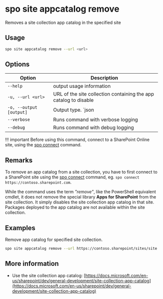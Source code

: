 # spo site appcatalog remove

Removes a site collection app catalog in the specified site

## Usage

```sh
spo site appcatalog remove --url <url>
```

## Options

Option|Description
------|-----------
`--help`|output usage information
`-u, --url <url>`|URL of the site collection containing the app catalog to disable
`-o, --output [output]`|Output type. `json|text`. Default `text`
`--verbose`|Runs command with verbose logging
`--debug`|Runs command with debug logging

!!! important
    Before using this command, connect to a SharePoint Online site, using the [spo connect](../connect.md) command.

## Remarks

To remove an app catalog from a site collection, you have to first connect to a SharePoint site using the [spo connect](../connect.md) command, eg. `spo connect https://contoso.sharepoint.com`.

While the command uses the term *"remove"*, like the PowerShell equivalent cmdlet, it does not remove the special library **Apps for SharePoint** from the site collection. It simply disables the site collection app catalog in that site. Packages deployed to the app catalog are not available within the site collection.

## Examples

Remove app catalog for specified site collection.

```sh
spo site appcatalog remove --url https://contoso.sharepoint/sites/site
```

## More information

- Use the site collection app catalog: [https://docs.microsoft.com/en-us/sharepoint/dev/general-development/site-collection-app-catalog](https://docs.microsoft.com/en-us/sharepoint/dev/general-development/site-collection-app-catalog)